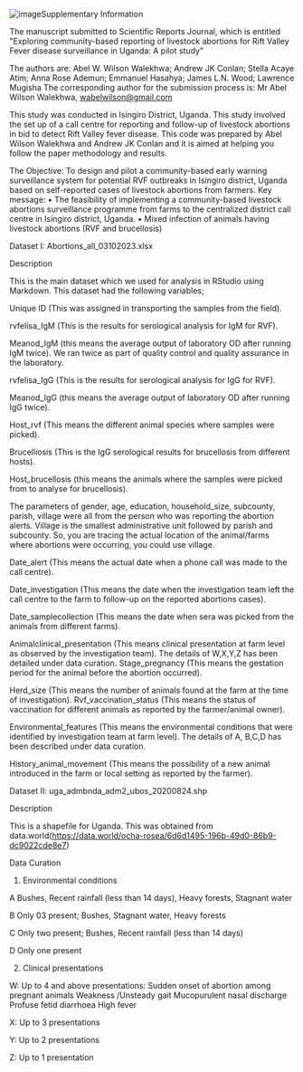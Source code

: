 ![image](https://github.com/user-attachments/assets/30f0f9f1-75d8-4fcd-bec6-5768c3867a1b)Supplementary Information

The manuscript submitted to Scientific Reports Journal, which is entitled "Exploring community-based reporting of livestock abortions for Rift Valley Fever disease surveillance in Uganda: A pilot study"

The authors are:  Abel W. Wilson Walekhwa; Andrew JK Conlan; Stella Acaye Atim; Anna Rose Ademun; Emmanuel Hasahya; James L.N. Wood; Lawrence Mugisha
The corresponding author for the submission process is: Mr Abel Wilson Walekhwa, wabelwilson@gmail.com

This study was conducted in Isingiro District, Uganda.  This study involved the set up of a call centre for reporting and follow-up of livestock abortions in bid to detect Rift Valley fever disease.
This code was prepared by Abel Wilson Walekhwa and Andrew JK Conlan and it is aimed at helping you follow the paper methodology and results.

The Objective: To design and pilot a community-based early warning surveillance system for potential RVF outbreaks in Isingiro district, Uganda based on self-reported cases of livestock abortions from farmers.
Key message: 
•	The feasibility of implementing a community-based livestock abortions surveillance programme from farms to the centralized district call centre in Isingiro district, Uganda.
•	Mixed infection of animals having livestock abortions (RVF and brucellosis)

Dataset I: Abortions_all_03102023.xlsx

Description

This is the main dataset which we used for analysis in RStudio using Markdown. This dataset had the following variables; 

Unique ID (This was assigned in transporting the samples from the field). 

rvfelisa_IgM (This is the results for serological analysis for IgM for RVF). 

Meanod_IgM (this means the average output of laboratory OD after running IgM twice). We ran twice as part of quality control and quality assurance in the laboratory. 

rvfelisa_IgG (This is the results for serological analysis for IgG for RVF). 

Meanod_IgG (this means the average output of laboratory OD after running IgG twice). 

Host_rvf (This means the different animal species where samples were picked). 

Brucelliosis (This is the IgG serological results for brucellosis from different hosts). 

Host_brucellosis (this means the animals where the samples were picked from to analyse for brucellosis). 

The parameters of gender, age, education, household_size, subcounty, parish, village were all from the person who was reporting the abortion alerts. Village is the smallest administrative unit followed by parish and subcounty. So, you are tracing the actual location of the animal/farms where abortions were occurring, you could use village. 

Date_alert (This means the actual date when a phone call was made to the call centre). 

Date_investigation (This means the date when the investigation team left the call centre to the farm to follow-up on the reported abortions cases). 

Date_samplecollection (This means the date when sera was picked from the animals from different farms). 

Animalclinical_presentation (This means clinical presentation at farm level as observed by the investigation team). The details of W,X,Y,Z has been detailed under data curation. Stage_pregnancy (This means the gestation period for the animal before the abortion occurred). 

Herd_size (This means the number of animals found at the farm at the time of investigation). Rvf_vaccination_status (This means the status of vaccination for different animals as reported by the farmer/animal owner). 

Environmental_features (This means the environmental conditions that were identified by investigation team at farm level). The details of A, B,C,D has been described under data curation. 

History_animal_movement (This means the possibility of a new animal introduced in the farm or local setting as reported by the farmer). 

Dataset II: uga_admbnda_adm2_ubos_20200824.shp	

Description

This is a shapefile for Uganda. This was obtained from data.world(https://data.world/ocha-rosea/6d6d1495-196b-49d0-86b9-dc9022cde8e7)

Data Curation

1.	Environmental conditions

A	Bushes, Recent rainfall (less than 14 days), Heavy forests, Stagnant water

B	Only 03 present; Bushes, Stagnant water, Heavy forests

C	Only two present; Bushes, Recent rainfall (less than 14 days)

D	Only one present

2.	Clinical presentations

W: Up to 4 and above presentations: Sudden onset of abortion among pregnant animals Weakness /Unsteady gait   Mucopurulent nasal discharge  Profuse fetid diarrhoea   High fever  


X: Up to 3 presentations

Y: Up to 2 presentations

Z: Up to 1 presentation



